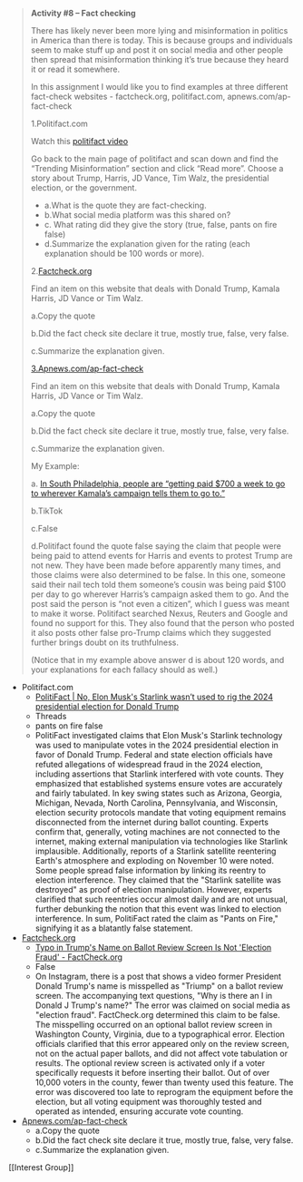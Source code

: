 > **Activity #8 – Fact checking**
> 
> There has likely never been more lying and misinformation in politics in America than there is today. This is because groups and individuals seem to make stuff up and post it on social media and other people then spread that misinformation thinking it’s true because they heard it or read it somewhere. 
> 
> In this assignment I would like you to find examples at three different fact-check websites - factcheck.org, politifact.com, apnews.com/ap-fact-check
> 
> 1.Politifact.com
> 
> Watch this [politifact video](https://www.politifact.com/article/2018/feb/12/principles-truth-o-meter-politifacts-methodology-i/) 
> 
> Go back to the main page of politifact and scan down and find the “Trending Misinformation” section and click “Read more”. Choose a story about Trump, Harris, JD Vance, Tim Walz, the presidential election, or the government.
> 
> - a.What is the quote they are fact-checking. 
> - b.What social media platform was this shared on?
> - c. What rating did they give the story (true, false, pants on fire false)
> - d.Summarize the explanation given for the rating (each explanation should be 100 words or more).
> 
> 2.[Factcheck.org](https://acconline.austincc.edu/webapps/blackboard/content/factcheck.org) 
> 
> Find an item on this website that deals with Donald Trump, Kamala Harris, JD Vance or Tim Walz. 
> 
> a.Copy the quote
> 
> b.Did the fact check site declare it true, mostly true, false, very false.
> 
> c.Summarize the explanation given.
> 
> [3.Apnews.com/ap-fact-check](http://3.apnews.com/ap-fact-check)
> 
> Find an item on this website that deals with Donald Trump, Kamala Harris, JD Vance or Tim Walz. 
> 
> a.Copy the quote
> 
> b.Did the fact check site declare it true, mostly true, false, very false.
> 
> c.Summarize the explanation given.
> 
>   
> 
> My Example:
> 
> a. [In South Philadelphia, people are “getting paid $700 a week to go to wherever Kamala’s campaign tells them to go to.”](https://www.politifact.com/factchecks/2024/sep/26/tiktok-posts/kamala-harris-campaign-isnt-paying-people-700-a-we/)
> 
> b.TikTok
> 
> c.False
> 
> d.Politifact found the quote false saying the claim that people were being paid to attend events for Harris and events to protest Trump are not new. They have been made before apparently many times, and those claims were also determined to be false. In this one, someone said their nail tech told them someone’s cousin was being paid $100 per day to go wherever Harris’s campaign asked them to go. And the post said the person is “not even a citizen”, which I guess was meant to make it worse. Politifact searched Nexus, Reuters and Google and found no support for this. They also found that the person who posted it also posts other false pro-Trump claims which they suggested further brings doubt on its truthfulness.  
> 
> (Notice that in my example above answer d is about 120 words, and your explanations for each fallacy should as well.)

- Politifact.com
	 - [PolitiFact | No, Elon Musk's Starlink wasn’t used to rig the 2024 presidential election for Donald Trump](https://www.politifact.com/factchecks/2024/nov/12/threads-posts/no-elon-musks-starlink-wasnt-used-to-rig-the-2024/)
	- Threads
	- pants on fire false
	- PolitiFact investigated claims that Elon Musk's Starlink technology was used to manipulate votes in the 2024 presidential election in favor of Donald Trump.
	  Federal and state election officials have refuted allegations of widespread fraud in the 2024 election, including assertions that Starlink interfered with vote counts. They emphasized that established systems ensure votes are accurately and fairly tabulated.
	  In key swing states such as Arizona, Georgia, Michigan, Nevada, North Carolina, Pennsylvania, and Wisconsin, election security protocols mandate that voting equipment remains disconnected from the internet during ballot counting. Experts confirm that, generally, voting machines are not connected to the internet, making external manipulation via technologies like Starlink implausible.
	  Additionally, reports of a Starlink satellite reentering Earth's atmosphere and exploding on November 10 were noted. Some people spread false information by linking its reentry to election interference. They claimed that the "Starlink satellite was destroyed" as proof of election manipulation. However, experts clarified that such reentries occur almost daily and are not unusual, further debunking the notion that this event was linked to election interference.
	  In sum, PolitiFact rated the claim as "Pants on Fire," signifying it as a blatantly false statement.
- [Factcheck.org](https://acconline.austincc.edu/webapps/blackboard/content/factcheck.org) 
	- [Typo in Trump's Name on Ballot Review Screen Is Not 'Election Fraud' - FactCheck.org](https://www.factcheck.org/2024/11/typo-in-trumps-name-on-ballot-review-screen-is-not-election-fraud/)
	- False
	- On Instagram, there is a post that shows a video former President Donald Trump's name is misspelled as "Triump" on a ballot review screen. The accompanying text questions, "Why is there an I in Donald J Trump's name?" The error was claimed on social media as "election fraud". FactCheck.org determined this claim to be false. The misspelling occurred on an optional ballot review screen in Washington County, Virginia, due to a typographical error. Election officials clarified that this error appeared only on the review screen, not on the actual paper ballots, and did not affect vote tabulation or results. The optional review screen is activated only if a voter specifically requests it before inserting their ballot. Out of over 10,000 voters in the county, fewer than twenty used this feature. The error was discovered too late to reprogram the equipment before the election, but all voting equipment was thoroughly tested and operated as intended, ensuring accurate vote counting.
- [Apnews.com/ap-fact-check](http://3.apnews.com/ap-fact-check)
	- a.Copy the quote
	- b.Did the fact check site declare it true, mostly true, false, very false.
	- c.Summarize the explanation given.



[[Interest Group]]